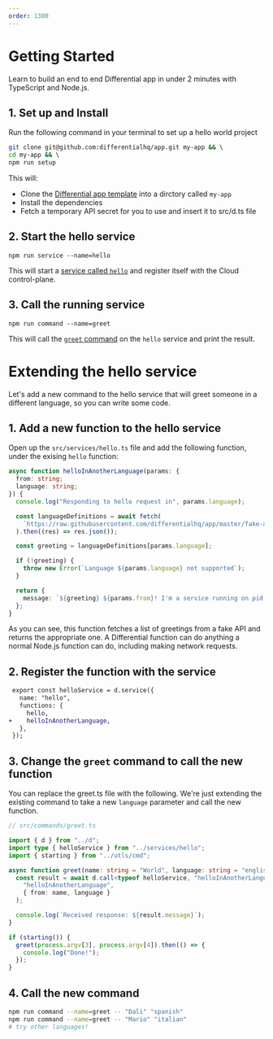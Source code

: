 ```yaml
---
order: 1300
---
```


# Getting Started

Learn to build an end to end Differential app in under 2 minutes with TypeScript and Node.js.

## 1. Set up and Install

Run the following command in your terminal to set up a hello world project

```bash
git clone git@github.com:differentialhq/app.git my-app && \ 
cd my-app && \ 
npm run setup
```

This will:
  - Clone the [Differential app template](https://github.com/differentialhq/app) into a dirctory called `my-app`
  - Install the dependencies
  - Fetch a temporary API secret for you to use and insert it to src/d.ts file

## 2. Start the hello service

```
npm run service --name=hello
```

This will start a [service called `hello`](https://github.com/differentialhq/app/blob/master/src/services/hello.ts) and register itself with the Cloud control-plane.

## 3. Call the running service

```
npm run command --name=greet
```

This will call the [`greet` command](https://github.com/differentialhq/app/blob/master/src/commands/greet.ts) on the `hello` service and print the result.

# Extending the hello service

Let's add a new command to the hello service that will greet someone in a different language, so you can write some code.

## 1. Add a new function to the hello service

Open up the `src/services/hello.ts` file and add the following function, under the exising `hello` function:

```typescript
async function helloInAnotherLanguage(params: {
  from: string;
  language: string;
}) {
  console.log("Responding to hello request in", params.language);

  const languageDefinitions = await fetch(
    `https://raw.githubusercontent.com/differentialhq/app/master/fake-api/hello.json`
  ).then((res) => res.json());

  const greeting = languageDefinitions[params.language];

  if (!greeting) {
    throw new Error(`Language ${params.language} not supported`);
  }

  return {
    message: `${greeting} ${params.from}! I'm a service running on pid ${process.pid}!`,
  };
}
```

As you can see, this function fetches a list of greetings from a fake API and returns the appropriate one. A Differential function can do anything a normal Node.js function can do, including making network requests.

## 2. Register the function with the service

```diff
 export const helloService = d.service({
   name: "hello",
   functions: {
     hello,
+    helloInAnotherLanguage,
   },
 });
```

## 3. Change the `greet` command to call the new function

You can replace the greet.ts file with the following. We're just extending the existing command to take a new `language` parameter and call the new function.

```typescript
// src/commands/greet.ts

import { d } from "../d";
import type { helloService } from "../services/hello";
import { starting } from "../utls/cmd";

async function greet(name: string = "World", language: string = "english") {
  const result = await d.call<typeof helloService, "helloInAnotherLanguage">(
    "helloInAnotherLanguage",
    { from: name, language }
  );

  console.log(`Received response: ${result.message}`);
}

if (starting()) {
  greet(process.argv[3], process.argv[4]).then(() => {
    console.log("Done!");
  });
}
```

## 4. Call the new command

```bash
npm run command --name=greet -- "Dali" "spanish"
npm run command --name=greet -- "Mario" "italian"
# try other languages!
```